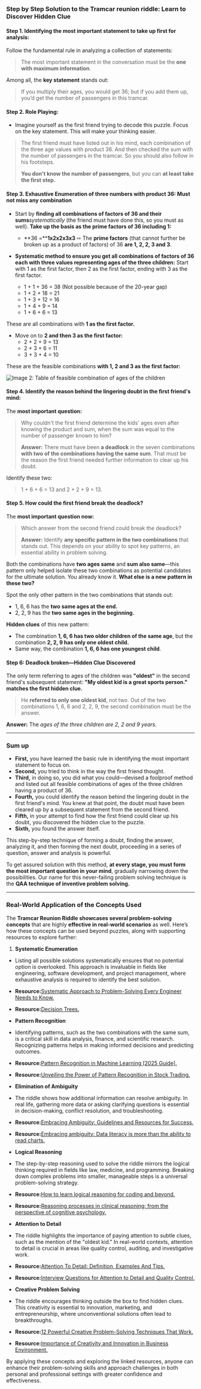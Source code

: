 ### Step by Step Solution to the Tramcar reunion riddle: Learn to Discover Hidden Clue

#### Step 1. Identifying the most important statement to take up first for analysis:

Follow the fundamental rule in analyzing a collection of statements:

> The most important statement in the conversation must be the **one with maximum information**.

Among all, the **key statement** stands out:

> If you multiply their ages, you would get 36; but if you add them up, you’d get the number of passengers in this tramcar.

#### Step 2. Role Playing:

- Imagine yourself as the first friend trying to decode this puzzle. Focus on the key statement. This will make your thinking easier.

> The first friend must have listed out in his mind, each combination of the three age values with product 36. And then checked the sum with the number of passengers in the tramcar. So you should also follow in his footsteps.
>
> **You don't know the number of passengers**, but you can **at least take the first step.**

#### Step 3. Exhaustive Enumeration of three numbers with product 36: Must not miss any combination

- Start by **finding all combinations of factors of 36 and their sums**_systematically_ (the friend must have done this, so you must as well). **Take up the basis as the prime factors of 36 including 1:**
  - \*\*36 =\*\***1x2x2x3x3** ⇨ The **prime factors** (that cannot further be broken up as a product of factors) of 36 **are 1, 2, 2, 3 and 3**.

- **Systematic method to ensure you get all combinations of factors of 36 each with three values representing ages of the three children:** Start with 1 as the first factor, then 2 as the first factor, ending with 3 as the first factor.
  - 1 + 1 + 36 = 38 (Not possible because of the 20-year gap)
  - 1 + 2 + 18 = 21
  - 1 + 3 + 12 = 16
  - 1 + 4 + 9 = 14
  - 1 + 6 + 6 = 13

These are all combinations with **1 as the first factor.**

- Move on to **2 and then 3 as the first factor:**
  - 2 + 2 + 9 = 13
  - 2 + 3 + 6 = 11
  - 3 + 3 + 4 = 10

These are the feasible combinations **with 1, 2 and 3 as the first factor:**

![Image 2: Table of feasible combination of ages of the children](https://suresolv.com/sites/default/files/u2/tables-of-feasible-combinations-of-ages-of-children.png)

#### Step 4. Identify the reason behind the lingering doubt in the first friend's mind:

The **most important question:**

> Why couldn't the first friend determine the kids' ages even after knowing the product and sum, when the sum was equal to the number of passenger known to him?
>
> **Answer:** There must have been **a deadlock** in the seven combinations **with two of the combinations having the same sum**. That must be the reason the first friend needed further information to clear up his doubt.

Identify these two:

> 1 + 6 + 6 = 13 and 2 + 2 + 9 = 13.

#### Step 5. How could the first friend break the deadlock?

The **most important question now:**

> Which answer from the second friend could break the deadlock?
>
> **Answer:** Identify **any specific pattern in the two combinations** that stands out. This depends on your ability to spot key patterns, an essential ability in problem solving.

Both the combinations have **two ages same** and **sum also same**—this pattern only helped isolate these two combinations as potential candidates for the ultimate solution. You already know it. **What else is a new pattern in these two?**

Spot the only other pattern in the two combinations that stands out:

- 1, 6, 6 has the **two same ages at the end.**
- 2, 2, 9 has the **two same ages in the beginning.**

**Hidden clues** of this new pattern:

- The combination **1, 6, 6 has two older children of the same age**, but the combination **2, 2, 9 has only one oldest child.**
- Same way, the combination **1, 6, 6 has one youngest child**.

#### Step 6: Deadlock broken—Hidden Clue Discovered

The only term referring to ages of the children was **"oldest"** in the second friend's subsequent statement: **"My oldest kid is a great sports person." matches the first hidden clue.**

> He **referred to only one oldest kid**, not two. Out of the two combinations 1, 6, 6 and 2, 2, 9, the second combination must be the answer.

**Answer:** The _ages of the three children are 2, 2 and 9 years._

---

### Sum up

- **First,** you have learned the basic rule in identifying the most important statement to focus on.
- **Second,** you tried to think in the way the first friend thought.
- **Third,** in doing so, you did what you could—devised a foolproof method and listed out all feasible combinations of ages of the three children having a product of 36.
- **Fourth,** you could identify the reason behind the lingering doubt in the first friend's mind. You knew at that point, the doubt must have been cleared up by a subsequent statement from the second friend.
- **Fifth,** in your attempt to find how the first friend could clear up his doubt, you discovered the hidden clue to the puzzle.
- **Sixth,** you found the answer itself.

This step-by-step technique of forming a doubt, finding the answer, analyzing it, and then forming the next doubt, proceeding in a series of question, answer and analysis is powerful.

To get assured solution with this method, **at every stage, you must form the most important question in your mind**, gradually narrowing down the possibilities. Our name for this never-failing problem solving technique is the **QAA technique of inventive problem solving.**

---

### Real-World Application of the Concepts Used

The **Tramcar Reunion Riddle showcases several problem-solving concepts** that are highly **effective in real-world scenarios** as well. Here’s how these concepts can be used beyond puzzles, along with supporting resources to explore further:

1.  **Systematic Enumeration**

- Listing all possible solutions systematically ensures that no potential option is overlooked. This approach is invaluable in fields like engineering, software development, and project management, where exhaustive analysis is required to identify the best solution.

- **Resource:**[Systematic Approach to Problem-Solving Every Engineer Needs to Know.](https://www.gabortill.com/systematic-approach-to-problem-solving-every-engineer-needs/)

- **Resource:**[Decision Trees.](https://www.geeksforgeeks.org/decision-tree/)

- **Pattern Recognition**

- Identifying patterns, such as the two combinations with the same sum, is a critical skill in data analysis, finance, and scientific research. Recognizing patterns helps in making informed decisions and predicting outcomes.

- **Resource:**[Pattern Recognition in Machine Learning \[2025 Guide\].](https://www.analyticsvidhya.com/blog/2023/02/a-complete-manual-to-pattern-recognition-in-machine-learning/)

- **Resource:**[Unveiling the Power of Pattern Recognition in Stock Trading.](https://site.financialmodelingprep.com/education/unveiling-the-power-of-pattern-recognition-in-stock-trading)

- **Elimination of Ambiguity**

- The riddle shows how additional information can resolve ambiguity. In real life, gathering more data or asking clarifying questions is essential in decision-making, conflict resolution, and troubleshooting.

- **Resource:**[Embracing Ambiguity: Guidelines and Resources for Success.](https://management.org/personaldevelopment/thinking/dealing-with-ambiguity.htm)

- **Resource:**[Embracing ambiguity: Data literacy is more than the ability to read charts.](https://towardsdatascience.com/embracing-ambiguity-2321a67fa7b6/)

- **Logical Reasoning**

- The step-by-step reasoning used to solve the riddle mirrors the logical thinking required in fields like law, medicine, and programming. Breaking down complex problems into smaller, manageable steps is a universal problem-solving strategy.

- **Resource:**[How to learn logical reasoning for coding and beyond.](https://www.educative.io/blog/how-to-learn-logical-reasoning)

- **Resource:**[Reasoning processes in clinical reasoning: from the perspective of cognitive psychology.](https://pmc.ncbi.nlm.nih.gov/articles/PMC6900348/)

- **Attention to Detail**

- The riddle highlights the importance of paying attention to subtle clues, such as the mention of the "oldest kid." In real-world contexts, attention to detail is crucial in areas like quality control, auditing, and investigative work.

- **Resource:**[Attention To Detail: Definition, Examples And Tips.](https://pmc.ncbi.nlm.nih.gov/articles/PMC6900348/)

- **Resource:**[Interview Questions for Attention to Detail and Quality Control.](https://coreskills.interviewgemini.com/interviews/interview-questions-for-attention-to-detail-and-quality-control/)

- **Creative Problem Solving**

- The riddle encourages thinking outside the box to find hidden clues. This creativity is essential to innovation, marketing, and entrepreneurship, where unconventional solutions often lead to breakthroughs.

- **Resource:**[12 Powerful Creative Problem-Solving Techniques That Work.](https://scottjeffrey.com/creative-problem-solving-techniques/)

- **Resource:**[Importance of Creativity and Innovation in Business Environment.](https://digitalleadership.com/blog/creativity-and-innovation-in-a-business-environment/)

By applying these concepts and exploring the linked resources, anyone can enhance their problem-solving skills and approach challenges in both personal and professional settings with greater confidence and effectiveness.
